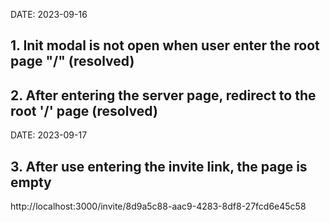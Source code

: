 DATE: 2023-09-16
## 1. Init modal is not open when user enter the root page "/" (resolved)
## 2. After entering the server page, redirect to the root '/' page (resolved)

DATE: 2023-09-17
## 3. After use entering the invite link, the page is empty 


http://localhost:3000/invite/8d9a5c88-aac9-4283-8df8-27fcd6e45c58